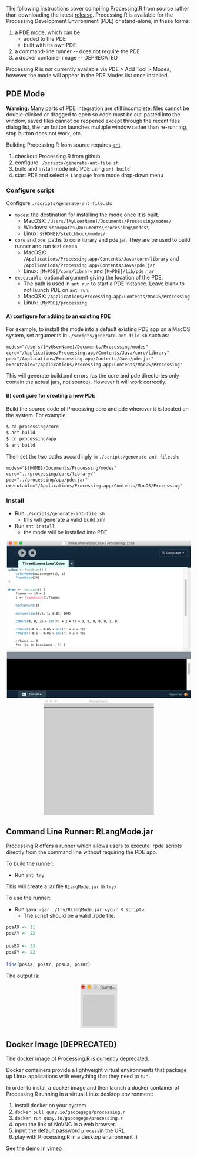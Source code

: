 The following instructions cover compiling Processing.R from source rather than downloading the latest [release](https://github.com/gaocegege/Processing.R/releases).
Processing.R is available for the Processing Development Environment (PDE) or stand-alone, in these forms:

1. a PDE mode, which can be
    - added to the PDE
    - built with its own PDE
1. a command-line runner -- does not require the PDE
1. a docker container image -- DEPRECATED

Processing.R is *not* currently available via PDE > Add Tool > Modes, however the mode will appear in the PDE Modes list once installed.

## PDE Mode

**Warning:** Many parts of PDE integration are still incomplete: files cannot be double-clicked or dragged to open so code must be cut-pasted into the window, saved files cannot be reopened except through the recent files dialog list, the run button launches multiple window rather than re-running, stop button does not work, etc.

Building Processing.R from source requires [ant](ant.apache.org/).

1. checkout Processing.R from github
1. configure `./scripts/generate-ant-file.sh`
1. build and install mode into PDE using `ant build`
1. start PDE and select `R Language` from mode drop-down menu

### Configure script

Configure `./scripts/generate-ant-file.sh`:

- `modes`: the destination for installing the mode once it is built.
  - MacOSX: `/Users/[MyUserName]/Documents/Processing/modes/`
  - Windows: `%homepath%\Documents\Processing\modes\`
  - Linux: `${HOME}/sketchbook/modes/`
- `core` and `pde`: paths to core library and pde.jar. They are be used to build runner and run test cases.
  - MacOSX: `/Applications/Processing.app/Contents/Java/core/library` and `/Applications/Processing.app/Contents/Java/pde.jar`
  - Linux: `[MyPDE]/core/library` and `[MyPDE]/lib/pde.jar`
- `executable`: optional argument giving the location of the PDE.
  - The path is used in `ant run` to start a PDE instance. Leave blank to not launch PDE on `ant run`.
  - MacOSX: `/Applications/Processing.app/Contents/MacOS/Processing`
  - Linux: `[MyPDE]/processing`

#### A) configure for adding to an existing PDE

For example, to install the mode into a default existing PDE app on a MacOS system, set arguments in `./scripts/generate-ant-file.sh` such as:

```
modes="/Users/[MyUserName]/Documents/Processing/modes"
core="/Applications/Processing.app/Contents/Java/core/library"
pde="/Applications/Processing.app/Contents/Java/pde.jar"
executable="/Applications/Processing.app/Contents/MacOS/Processing"
```

This will generate build.xml errors (as the core and pde directories only contain the actual jars, not source). However it will work correctly.

#### B) configure for creating a new PDE

Build the source code of Processing core and pde wherever it is located on the system. For example:

```bash
$ cd processing/core
$ ant build
$ cd processing/app
$ ant build
```

Then set the two paths accordingly in `./scripts/generate-ant-file.sh`:

```
modes="${HOME}/Documents/Processing/modes"
core="../processing/core/library/"
pde="../processing/app/pde.jar"
executable="/Applications/Processing.app/Contents/MacOS/Processing"
```

### Install

- Run `./scripts/generate-ant-file.sh`
  - this will generate a valid build.xml
- Run `ant install`
  - the mode will be installed into PDE

<div align="center">
	<img src="../img/editor.png" alt="Editor" width="500">
</div>

<div align="center">
	<img src="../img/demo.gif" alt="Demo" width="300">
</div>

## Command Line Runner: RLangMode.jar

Processing.R offers a runner which allows users to execute .rpde scripts directly from the command line without requiring the PDE app.

To build the runner:

- Run `ant try`

This will create a jar file `RLangMode.jar` in `try/`

To use the runner:

- Run `java -jar ./try/RLangMode.jar <your R script>`
  - The script should be a valid .rpde file.

```r
posAX <- 11
posAY <- 22

posBX <- 33
posBY <- 22

line(posAX, posAY, posBX, posBY)
```

The output is:

<div align="center">
	<img src="../img/demo.png" alt="Output" width="100">
</div>

## Docker Image (DEPRECATED)

The docker image of Processing.R is currently deprecated.

Docker containers provide a lightweight virtual environments that package up Linux applications with everything that they need to run.

In order to install a docker image and then launch a docker container of Processing.R running in a virtual Linux desktop environment:

1. install docker on your system
1. `docker pull quay.io/gaocegege/processing.r`
1. `docker run quay.io/gaocegege/processing.r`
1. open the link of NoVNC in a web browser.
1. input the default password `process`in the URL
1. play with Processing.R in a desktop environment :)

See [the demo in vimeo](https://vimeo.com/207571123)